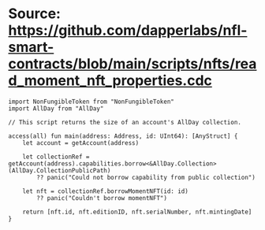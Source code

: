 # Source: https://github.com/dapperlabs/nfl-smart-contracts/blob/main/scripts/nfts/read_moment_nft_properties.cdc

```
import NonFungibleToken from "NonFungibleToken"
import AllDay from "AllDay"

// This script returns the size of an account's AllDay collection.

access(all) fun main(address: Address, id: UInt64): [AnyStruct] {
    let account = getAccount(address)

    let collectionRef = getAccount(address).capabilities.borrow<&AllDay.Collection>(AllDay.CollectionPublicPath)
        ?? panic("Could not borrow capability from public collection")
    
    let nft = collectionRef.borrowMomentNFT(id: id)
        ?? panic("Couldn't borrow momentNFT")

    return [nft.id, nft.editionID, nft.serialNumber, nft.mintingDate]
}


```